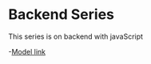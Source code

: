 # Backend Series

This series is on backend with javaScript

-[Model link](https://app.eraser.io/workspace/PpvoMGLXFlANtLeEuI5h?origin=share)
